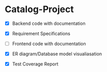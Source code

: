 # Catalog-Project
 
- [x] Backend code with documentation
- [x] Requirement Specifications
- [ ] Frontend code with documentation
- [x] ER diagram/Database model visualiasation
- [x] Test Coverage Report
 
